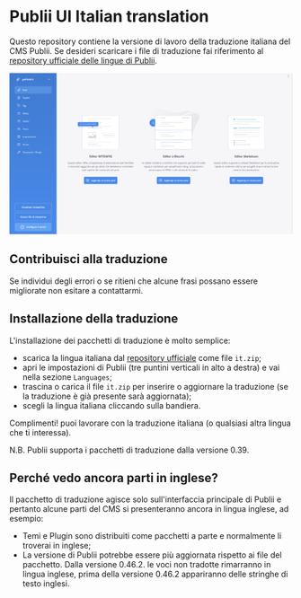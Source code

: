 # Publii UI Italian translation
Questo repository contiene la versione di lavoro della traduzione italiana del CMS Publii. Se desideri scaricare i file di traduzione fai riferimento al [repository ufficiale delle lingue di Publii](https://github.com/GetPublii/Publii-ui-locales#current-and-upcoming-translations-by-language-code).

![Screenshot](https://raw.githubusercontent.com/gpsblues/Publii-UI-Italian-translation/refs/heads/main/.assets/screen.png)

## Contribuisci alla traduzione
Se individui degli errori o se ritieni che alcune frasi possano essere migliorate non esitare a contattarmi.

## Installazione della traduzione
L'installazione dei pacchetti di traduzione è molto semplice:
- scarica la lingua italiana dal [repository ufficiale](https://github.com/GetPublii/Publii-ui-locales) come file `it.zip`;
- apri le impostazioni di Publii (tre puntini verticali in alto a destra) e vai nella sezione `Languages`;
- trascina o carica il file `it.zip` per inserire o aggiornare la traduzione (se la traduzione è già presente sarà aggiornata);
- scegli la lingua italiana cliccando sulla bandiera.

Complimenti! puoi lavorare con la traduzione italiana (o qualsiasi altra lingua che ti interessa).

N.B. Publii supporta i pacchetti di traduzione dalla versione 0.39.

## Perché vedo ancora parti in inglese?
Il pacchetto di traduzione agisce solo sull'interfaccia principale di Publii e pertanto alcune parti del CMS si presenteranno ancora in lingua inglese, ad esempio:
- Temi e Plugin sono distribuiti come pacchetti a parte e normalmente li troverai in inglese;
- La versione di Publii potrebbe essere più aggiornata rispetto ai file del pacchetto. Dalla versione 0.46.2. le voci non tradotte rimarranno in lingua inglese, prima della versione 0.46.2 appariranno delle stringhe di testo inglesi.
